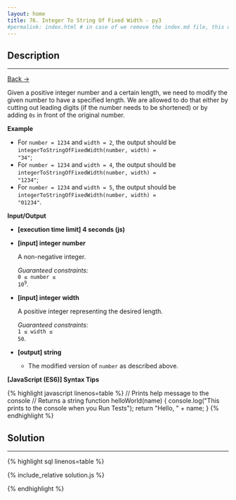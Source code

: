 ```yaml
---
layout: home
title: 76. Integer To String Of Fixed Width - py3
#permalink: index.html # in case of we remove the index.md file, this doc will be the index page
---
```


<div class="row">
<div class="columnStmt" markdown="1">

## Description

---

[Back -> ](../README.md)

Given a positive integer number and a certain length, we need to modify the given number to have a specified length. We are allowed to do that either by cutting out leading digits (if the number needs to be shortened) or by adding <code>0s</code> in front of the original number.

**Example**

- For <code>number = 1234</code> and <code>width = 2</code>, the output should be
<code>integerToStringOfFixedWidth(number, width) = "34"</code>;
- For <code>number = 1234</code> and <code>width = 4</code>, the output should be
<code>integerToStringOfFixedWidth(number, width) = "1234"</code>;
- For <code>number = 1234</code> and <code>width = 5</code>, the output should be
<code>integerToStringOfFixedWidth(number, width) = "01234"</code>.

**Input/Output**

- **[execution time limit] 4 seconds (js)**

- **[input] integer number**

  A non-negative integer.<br>

  _Guaranteed constraints:_<br>
  <code>0 ≤ number ≤ 10<sup>9</sup></code>.

- **[input] integer width**

  A positive integer representing the desired length.<br>

  _Guaranteed constraints:_<br>
  <code>1 ≤ width ≤ 50</code>.

- **[output] string**
  - The modified version of <code>number</code> as described above.

**[JavaScript (ES6)] Syntax Tips**

{% highlight javascript linenos=table %}
// Prints help message to the console
// Returns a string
function helloWorld(name) {
console.log("This prints to the console when you Run Tests");
return "Hello, " + name;
}
{% endhighlight %}

</div>
<div class="columnSol" markdown="1">

## Solution

---

{% highlight sql linenos=table %}

{% include_relative solution.js %}

{% endhighlight %}

</div>
</div>
